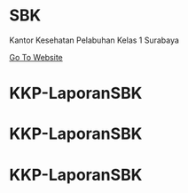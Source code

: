 # SBK

Kantor Kesehatan Pelabuhan Kelas 1 Surabaya

<a href="https://sbk.kkpsurabaya.id/" target="_blank" rel="noopener">Go To Website</a>
# KKP-LaporanSBK
# KKP-LaporanSBK
# KKP-LaporanSBK
